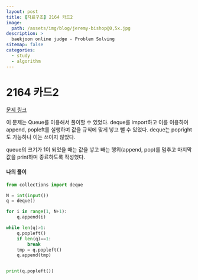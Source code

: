 ```yaml
---
layout: post
title: [자료구조] 2164 카드2
image:
  path: /assets/img/blog/jeremy-bishop@0,5x.jpg
description: >
  baekjoon online judge - Problem Solving
sitemap: false
categories:
  - study
  - algorithm
---
```


# 2164 카드2

[문제 링크](boj.kr/2164)

이 문제는 Queue를 이용해서 풀이할 수 있었다.
deque를 import하고 이를 이용하여 append, popleft를 실행하며 값을 규칙에 맞게 넣고 뺄 수 있었다. deque는 popright도 가능하나 이는 쓰이지 않았다.

queue의 크기가 1이 되었을 때는 값을 넣고 빼는 행위(append, pop)를 멈추고 마지막 값을 print하며 종료하도록 작성했다.


#### 나의 풀이
```Python
from collections import deque

N = int(input())
q = deque()

for i in range(1, N+1):
    q.append(i)

while len(q)>1:
    q.popleft()
    if len(q)==1:
        break
    tmp = q.popleft()
    q.append(tmp)


print(q.popleft())

```
